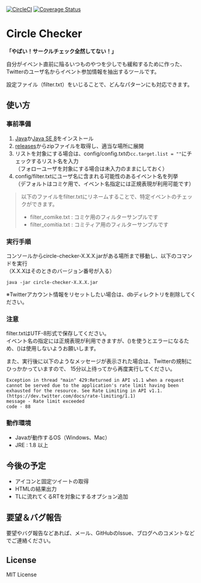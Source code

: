 [![CircleCI](https://circleci.com/gh/seriwb/circle-checker.svg?style=shield)](https://circleci.com/gh/seriwb/circle-checker)
[![Coverage Status](https://coveralls.io/repos/github/seriwb/circle-checker/badge.svg)](https://coveralls.io/github/seriwb/circle-checker)

# Circle Checker

**「やばい！サークルチェック全然してない！」**

自分がイベント直前に陥るいつものやつを少しでも緩和するために作った、
Twitterのユーザ名からイベント参加情報を抽出するツールです。

設定ファイル（filter.txt）をいじることで、どんなパターンにも対応できます。


## 使い方

### 事前準備

1. [Java](https://www.java.com/ja/)か[Java SE 8](http://www.oracle.com/technetwork/java/javase/downloads/index.html)をインストール
2. [releases](https://github.com/seriwb/circle-checker/releases/latest)からzipファイルを取得し、適当な場所に展開
3. リストを対象にする場合は、config/config.txtの`cc.target.list = ""`にチェックするリスト名を入力  
（フォローユーザを対象にする場合は未入力のままにしておく）
4. config/filter.txtにユーザ名に含まれる可能性のあるイベント名を列挙  
（デフォルトはコミケ用で、イベント名指定には正規表現が利用可能です） 
> 以下のファイルをfilter.txtにリネームすることで、特定イベントのチェックができます。
> - filter_comike.txt : コミケ用のフィルターサンプルです
> - filter_comitia.txt : コミティア用のフィルターサンプルです

### 実行手順

コンソールからcircle-checker-X.X.X.jarがある場所まで移動し、以下のコマンドを実行  
（X.X.Xはそのときのバージョン番号が入る）
```
java -jar circle-checker-X.X.X.jar
```

※Twitterアカウント情報をリセットしたい場合は、dbディレクトリを削除してください。


### 注意

filter.txtはUTF-8形式で保存してください。  
イベント名の指定には正規表現が利用できますが、()を使うとエラーになるため、()は使用しないようお願いします。

また、実行後に以下のようなメッセージが表示された場合は、Twitterの規制にひっかかっていますので、
15分以上待ってから再度実行してください。

```
Exception in thread "main" 429:Returned in API v1.1 when a request cannot be served due to the application's rate limit having been exhausted for the resource. See Rate Limiting in API v1.1.(https://dev.twitter.com/docs/rate-limiting/1.1)
message - Rate limit exceeded
code - 88
```

### 動作環境

- Javaが動作するOS（Windows、Mac）
- JRE : 1.8 以上


## 今後の予定

- アイコンと固定ツイートの取得
- HTMLの結果出力
- TLに流れてくるRTを対象にするオプション追加


## 要望＆バグ報告

要望やバグ報告などあれば、メール、GitHubのIssue、ブログへのコメントなどでご連絡ください。


## License

MIT License
